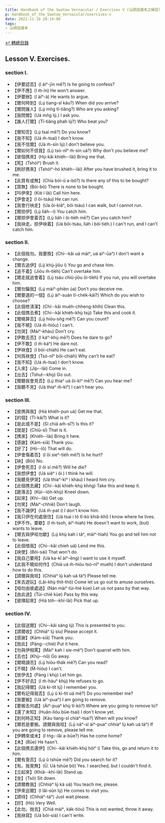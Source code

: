 ```yaml
---
title: Handbook of the Swatow Vernacular / Exercises V (汕頭話讀本之練習)
p: Handbook_of_the_Swatow_Vernacular/exercises-v
date: 2022-11-16 20:14:00
tags: 
- 汕頭話讀本
---
```


[↩️ 轉總目錄](/Handbook_of_the_Swatow_Vernacular)

## Lesson V. Exercises.

### section I.

* 【伊要認否】(I àiⁿ-jīn mē?) Is he going to confess?
* 【伊不應】(I m̃-ìn) He won't answer.
* 【伊要辦】(I àiⁿ-à) He wants to argue.
* 【爾何時到】(Lṳ́ tiang-sî kàu?) When did you arrive?
* 【爾問誰人】(Lṳ́ mn̄g tî-tiâng?) Who are you asking?
* 【我問爾】(Uá mn̄g lṳ́.) I ask you.
* 【誰人打爾】(Tî-tiâng phah lṳ́?) Who beat you?
<!--more-->
* 【爾知否】(Lṳ́ tsai mē?) Do you know?
* 【我不知】(Uá m̄-tsai) I don't know.
* 【我不信爾】(Uá m̃-sìn lṳ́) I don't believe you.
* 【爾如何不信我】(Lṳ́ tsò-nîⁿ m̃-sìn uá?) Why don't you believe me?
* 【彼個携來】(Hṳ́-kâi khiéh--lâi) Bring me that.
* 【筅】(Tshóiⁿ) Brush it.
* 【刷好携來】(Tshóiⁿ-hó khiéh--lâi) After you have brushed it, bring it to me.
* 【此買有或無】(Chía bói-ũ a-bô?) Is there any of this to be bought?
* 【買無】(Bói-bô) There is none to be bought.
* 【呌伊來】(Kiè i lâi) Call him here.
* 【伊會走】(I õi-tsáu) He can run.
* 【我會行袂走】(Ua õi-kiâⁿ, bõi tsáu) I can walk, but I cannot run.
* 【爾掠伊】(Lṳ́ liáh--i) You catch him.
* 【爾掠伊會着否】(Lṳ́ liáh i õi-tiéh mē?) Can you catch him?
* 【我袂走。掠伊袂着】(Uá bõi-tsáu, liáh i bõi tiéh.) I can't run, and I can't catch him.

### section II.

* 【此個我勿。我要換】(Chí--kâi uá màiⁿ, uá aìⁿ-ūaⁿ) I don't want a change.
* 【爾去追伊】(Lṳ́ khṳ̀-jiōu i) You go and chase him.
* 【追不着】(Jiōu m̄-tièh) Can't overtake him.
* 【爾走就追會着】(Lṳ́ tsáu chiũ-jiōu õi-tièh) If you run, you will overtake him.
* 【爾勿騙我】(Lṳ́ màiⁿ-phièn úa) Don't you deceive me.
* 【爾要選的一個】(Lṳ́ àiⁿ-suán tî-chék-kâi?) Which do you wish to choose?
* 【此個修淸潔】(Chí--kâi muéh-chheng-khih) Clean this.
* 【此個携去煮】(Chí--kâi khiéh-khṳ̀ tsṳ́) Take this and cook it.
* 【爾曉算否】(Lṳ́ hióu-sǹg mē?) Can you count?
* 【我不曉】(Uá m̄-hióu) I can't.
* 【勿哭】(Màiⁿ-khàu) Don't cry.
* 【伊敢去否】(I káⁿ-khṳ́ mē?) Does he dare to go?
* 【伊不敢】(I m̄-káⁿ) He dare not.
* 【伊袂食】(I bõi-chiáh) He can't eat.
* 【何爲袂食】(Tsò-nîⁿ bõi-chiáh) Why can't he eat?
* 【我不知】(Uá m̄-tsai) I don't know.
* 【入來】(Jíp--lái) Come in.
* 【出去】(Tshut--khṳ̀) Go out.
* 【爾聽我會見否】(Lṳ́ thiaⁿ uá õi-kìⁿ mē?) Can you hear me?
* 【我聽不見】(Uá thiaⁿ m̄-kìⁿ) I can't hear you.

### section III.

* 【彼携與我】(Hiá khiéh-pun uá) Get me that.
* 【的個】(Tî-kâi?) What is it?
* 【是此或不是】(Sĩ chiá am̄-sĩ?) Is this it?
* 【就是】(Chiũ-sĩ) That is it.
* 【携來】(Khiéh--lài) Bring it here.
* 【感謝】(Kám-siā) Thank you.
* 【好了】(Hó--lō) That will do.
* 【伊會傷着否】(I õi sieⁿ-tiéh mē?) Is he hurt?
* 【袂】(Bõi) No.
* 【伊會死否】(I õi sí mē?) Will he die?
* 【我想伊會】(Uá siẽⁿ i õi.) I think he will.
* 【我聽見伊哭】(Uá thiaⁿ-kìⁿ i khàu) I heard him cry.
* 【此個携去藏】(Chí--kâi khiéh-khṳ̀ khǹg) Take this and keep it.
* 【跪落去】(Kũi--lóh-khṳ̀) Kneel down.
* 【起來】(Khí--lâi) Get up.
* 【勿笑】(Màiⁿ-chhiè) Don't laugh.
* 【我不識伊】(Uá m̄-pat i) I don't know him.
* 【我只伊在何處居住】(Uá tsai i tõ tî-kò khiã-khí) I know where he lives.
* 【伊不作。要歇】(I m̃-tsoh, àiⁿ-hiah) He doesn't want to work, (but) wants to leave.
* 【爾去與伊呾勿歇】(Lṳ́ khṳ̀ kah i tàⁿ, màiⁿ-hiah) You go and tell him not to leave.
* 【此個借我】(Chí--kâi chieh uá) Lend me this.
* 【袂使】(Bõi-sái) That won't do.
* 【我自己要用】(Uá ka-kī àiⁿ-ēng) I want to use it myself.
* 【此我不曉如何作】(Chiá uá m̄-hióu tsò-nîⁿ muéh) I don't understand how to do this.
* 【請爾與我呾】(Chhiáⁿ lṳ́ kah uá tàⁿ) Please tell me.
* 【來去遊玩】(Lâi-khṳ̀ thit-thô) Come let us go out to amuse ourselves.
* 【咱勿由彼處過】(Nán màiⁿ tùi-hié kùe) Let us not pass by that way.
* 【由此過】(Tùi-chié kùe) Pass by this way.
* 【彼擇起來】(Hiá tóh--khí-lâi) Pick that up.

### section IV.

* 【此個送爾】(Chí--kâi sàng lṳ́) This is presented to you.
* 【請爾收】(Chhiáⁿ lṳ́ siu) Please accept it.
* 【感謝】(Kám-siā) Thank you.
* 【放此】(Pàng--chié) Put it here.
* 【勿與伊相罵】(Màiⁿ kah i sie-mēⁿ) Don't quarrel with him.
* 【去也】(Khṳ̀--nō) Go away.
* 【爾曉讀否】(Lṳ́ hióu-thák mē?) Can you read?
* 【不曉】(M̄-hióu) I can't.
* 【放伊去】(Pàng i khṳ̀) Let him go.
* 【伊不好去】(I m̃-hàuⁿ khṳ̀) He refuses to go.
* 【我記得爾】(Uá kì-tit lṳ́) I remember you.
* 【爾有記得我否】(Lṳ́ ũ kì-tit uá mē?) Do you remember me?
* 【我要搬】(Uá àiⁿ-puaⁿ) I am going to remove.
* 【要搬去何處】(Àiⁿ-puaⁿ khṳ̀ tî-kò?) Where are you going to remove to?
* 【還了未知】(Huân-lióu būe-tsai) I don't know yet.
* 【到何時正知】(Kàu tiang-sî chiàⁿ-tsai?) When will you know?
* 【爾若是要搬。請爾與我呾】(Lṳ́ nāⁿ-sĩ àiⁿ-puaⁿ chhíaⁿ lṳ́ kah uá tàⁿ) If you are going to remove, please tell me.
* 【伊轉來或未】(I tńg--lâi a-būe?) Has he come home?
* 【未】(Būe) He hasn't.
* 【此個携去還伊】(Chí--kâi khiéh-khṳ̀ hôiⁿ i) Take this, go and return it to him.
* 【爾有覔否】(Lṳ́ ũ tshūe mē?) Did you search for it?
* 【有。我覔無】(Ũ. Uá tshūe bô) Yes. I searched, but I couldn't find it.
* 【立起來】(Khiã--khí-lâi) Stand up.
* 【坐】(Tsõ) Sit down.
* 【請爾教我】(Chhiáⁿ lṳ́ kà uá) You teach me, please.
* 【伊來巡爾】(I lâi-sûn lṳ́) He comes to visit you.
* 【請待】(Chhiáⁿ-táⁿ) Just wait please.
* 【好】(Hó) Very Well.
* 【此勿。抛去】(Chiá màiⁿ, kák-tiòu) This is not wanted, throw it away.
* 【我袂寫】(Uá bõi-siá) I can't write.
